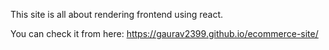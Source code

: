This site is all about rendering frontend using react.

You can check it from here:
https://gaurav2399.github.io/ecommerce-site/
